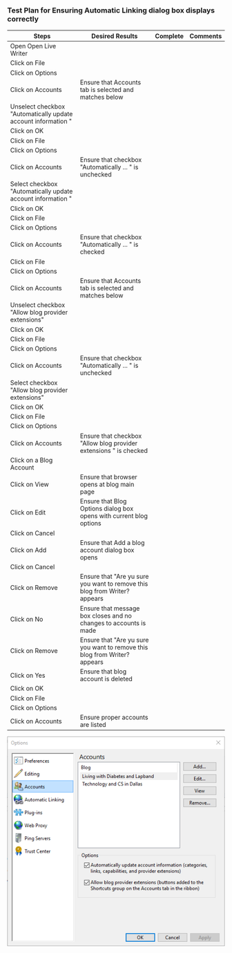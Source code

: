 ### Test Plan for Ensuring Automatic Linking dialog box displays correctly
Steps                  | Desired Results                | Complete | Comments
--------------------------|--------------------------------------------|----------| --------
Open Open Live Writer  |  |  |
Click on File | | | 
Click on Options | | |
Click on Accounts | Ensure that Accounts tab is selected and matches below | |
Unselect checkbox "Automatically update account information " | | 
Click on OK | | 
Click on File | | | 
Click on Options | | |
Click on Accounts | Ensure that checkbox "Automatically ... " is unchecked | |
Select checkbox "Automatically update account information " | | 
Click on OK | | 
Click on File | | | 
Click on Options | | |
Click on Accounts | Ensure that checkbox "Automatically ... " is checked | |
Click on File | | | 
Click on Options | | |
Click on Accounts | Ensure that Accounts tab is selected and matches below | |
Unselect checkbox "Allow blog provider extensions" | | 
Click on OK | | 
Click on File | | | 
Click on Options | | |
Click on Accounts | Ensure that checkbox "Automatically ... " is unchecked | |
Select checkbox "Allow blog provider extensions" | | 
Click on OK | | 
Click on File | | | 
Click on Options | | |
Click on Accounts | Ensure that checkbox "Allow blog provider extensions " is checked | |
Click on a Blog Account | | |
Click on View | Ensure that browser opens at blog main page | | 
Click on Edit | Ensure that Blog Options dialog box opens with current blog options | |
Click on Cancel | 
Click on Add | Ensure that Add a blog account dialog box opens | | 
Click on Cancel |
Click on Remove | Ensure that "Are yu sure you want to remove this blog from Writer? appears | | 
Click on No | Ensure that message box closes and no changes to accounts is made | | 
Click on Remove | Ensure that "Are yu sure you want to remove this blog from Writer? appears | | 
Click on Yes | Ensure that blog account is deleted | | 
Click on OK |
Click on File | | |
Click on Options | | | 
Click on Accounts | Ensure proper accounts are listed | | 

![Options Accounts tab](images/accountsDialogBox.png)